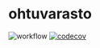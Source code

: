 # ohtuvarasto
![workflow](https://github.com/Pur-Pul/ohtuvarasto/workflows/CI/badge.svg)
[![codecov](https://codecov.io/gh/Pur-Pul/ohtuvarasto/branch/main/graph/badge.svg?token=17854E7RQP)](https://codecov.io/gh/Pur-Pul/ohtuvarasto)